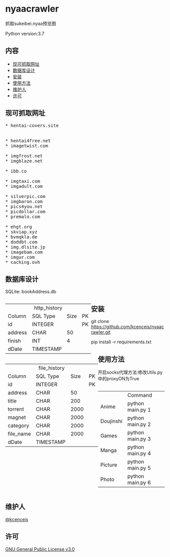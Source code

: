 # nyaacrawler

抓取sukeibei.nyaa预览图

Python version:3.7

## 内容

- [现可抓取网址](#现可抓取网址)
- [数据库设计](#数据库设计)
- [安装](#安装)
- [使用方法](#使用方法)
- [维护人](#维护人)
- [许可](#许可)

## 现可抓取网址
<pre>
* hentai-covers.site


* hentai4free.net
* imagetwist.com

* imgfrost.net
* imgblaze.net

* ibb.co

* imgtaxi.com
* imgadult.com

* silverpic.com
* imgbaron.com
* pics4you.net
* picdollar.com
* premalo.com

* ehgt.org
* skviap.xyz
* bvmqkla.de
* doddbt.com
* img.dlsite.jp
* imagebam.com
* imgur.com
* caching.ovh
</pre>

## 数据库设计
SQLite: bookAddress.db

<div style=" display:table-cell; float:left;">
    <table>
        <tr>
            <td colspan="4" align="center">http_history</td>
        </tr>
        <tr>
            <td>Column</td>
            <td>SQL Type</td>
            <td>Size</td>
            <td>PK</td>
        </tr>
        <tr>
            <td>id</td>
            <td>INTEGER</td>
            <td></td>
            <td>PK</td>
        </tr>
        <tr>
            <td>address</td>
            <td>CHAR</td>
            <td>50</td>
            <td></td>
        </tr>
        <tr>
            <td>finish</td>
            <td>INT</td>
            <td>4</td>
            <td></td>
        </tr>
        <tr>
            <td>dDate</td>
            <td>TIMESTAMP</td>
            <td></td>
            <td></td>
        </tr>
    </table>
</div>

<div style="  display:table-cell;float:left;">
    <table>
        <tr>
            <td colspan="4" align="center">file_history</td>
        </tr>
        <tr>
            <td>Column</td>
            <td>SQL Type</td>
            <td>Size</td>
            <td>PK</td>
        </tr>
        <tr>
            <td>id</td>
            <td>INTEGER</td>
            <td></td>
            <td>PK</td>
        </tr>
        <tr>
            <td>address</td>
            <td>CHAR</td>
            <td>50</td>
            <td></td>
        </tr>
        <tr>
            <td>title</td>
            <td>CHAR</td>
            <td>200</td>
            <td></td>
        </tr>
        <tr>
            <td>torrent</td>
            <td>CHAR</td>
            <td>2000</td>
            <td></td>
        </tr>
        <tr>
            <td>magnet</td>
            <td>CHAR</td>
            <td>2000</td>
            <td></td>
        </tr>
        <tr>
            <td>category</td>
            <td>CHAR</td>
            <td>2000</td>
            <td></td>
        </tr>
        <tr>
            <td>file_name</td>
            <td>CHAR</td>
            <td>2000</td>
            <td></td>
        </tr>
        <tr>
            <td>dDate</td>
            <td>TIMESTAMP</td>
            <td></td>
            <td></td>
        </tr>
    </table>
</div>

## 安装

git clone https://github.com/kcenceis/nyaacrawler.git

pip install -r requirements.txt

## 使用方法

开启socks代理方法:修改Utils.py中的proxyON为True

<div style="  display:table-cell; ">
<table>
  <tr>
       <td></td>
       <td>Command</td>
  </tr>
  <tr>
       <td>Anime</td>
       <td>python main.py 1</td>
  </tr>
  <tr>
       <td>Doujinshi</td>
       <td>python main.py 2</td>
  </tr>
  <tr>
       <td>Games</td>
       <td>python main.py 3</td>
  </tr>
  <tr>
       <td>Manga</td>
       <td>python main.py 4</td>
  </tr>
  <tr>
       <td>Picture</td>
       <td>python main.py 5</td>
  </tr>
  <tr>
       <td>Photo</td>
       <td>python main.py 6</td>
  </tr>
</table>
</div>

## 维护人

[@kcenceis](https://github.com/kcenceis)

## 许可

[GNU General Public License v3.0](LICENSE)
